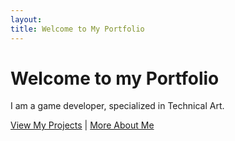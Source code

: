 ```yaml
---
layout:
title: Welcome to My Portfolio
---
```

<div class="hero">
    <h1>Welcome to my Portfolio</h1>
    <p>I am a game developer, specialized in Technical Art.</p>
    <a href="/projects/" class="btn">View My Projects</a> | 
    <a href="/about/" class="btn">More About Me</a>
</div>